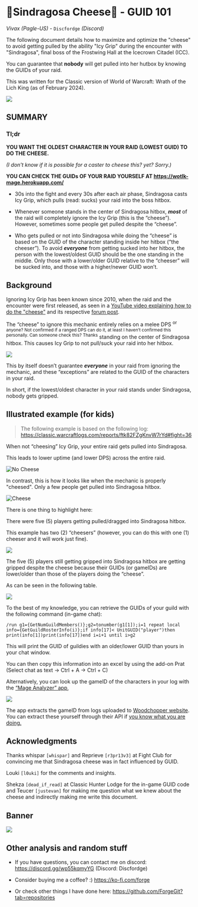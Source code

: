 # 🧀Sindragosa Cheese🧀 - GUID 101<br/>

_Vivax (Pagle-US) -_ `Discfordge` _(Discord)_

The following document details how to maximize and optimize the "cheese" to avoid getting pulled by the ability "Icy Grip" during the encounter with "Sindragosa", final boss of the Frostwing Hall at the Icecrown Citadel (ICC).

You can guarantee that **nobody** will get pulled into her hutbox by knowing the GUIDs of your raid. 

This was written for the Classic version of World of Warcraft: Wrath of the Lich King (as of February 2024).

<img src="_img/Icygrip.png" /> <br />

## **SUMMARY**
### **Tl;dr**

**YOU WANT THE OLDEST CHARACTER IN YOUR RAID (LOWEST GUID) TO DO THE CHEESE.**

_(I don't know if it is possible for a caster to cheese this? yet? Sorry.)_

**YOU CAN CHECK THE GUIDs OF YOUR RAID YOURSELF AT https://wotlk-mage.herokuapp.com/**

-	30s into the fight and every 30s after each air phase, Sindragosa casts Icy Grip, which pulls (read: sucks) your raid into the boss hitbox. 

-	Whenever someone stands in the center of Sindragosa hitbox, _**most**_ of the raid will completely ignore the Icy Grip (this is the “cheese”). However, sometimes some people get pulled despite the “cheese”.

-	Who gets pulled or not into Sindragosa while doing the “cheese” is based on the GUID of the character standing inside her hitbox (“the cheeser”). To avoid _**everyone**_ from getting sucked into her hitbox, the person with the lowest/oldest GUID should be the one standing in the middle. Only those with a lower/older GUID relative to the “cheeser” will be sucked into, and those with a higher/newer GUID won’t.


## **Background**

Ignoring Icy Grip has been known since 2010, when the raid and the encounter were first released, as seen in a [YouTube video explaining how to do the "cheese"](https://www.youtube.com/watch?v=CqIjp4BNY8c&t=37s) and its respective [forum post](https://www.ownedcore.com/forums/world-of-warcraft/world-of-warcraft-exploits/297916-how-avoid-icy-grip-before-blistering-cold-sindragosa.html).

The “cheese” to ignore this mechanic entirely relies on a melee DPS <sup>or anyone? Not confirmed if a ranged DPS can do it, at least I haven’t confirmed this personally. Can someone check this? Thanks</sup> standing on the center of Sindragosa hitbox. 
This causes Icy Grip to not pull/suck your raid into her hitbox. 

<img src="_img/cheese_visual.png" /> <br />

This by itself doesn’t guarantee _**everyone**_ in your raid from ignoring the mechanic, and these “exceptions” are related to the GUID of the characters in your raid.

In short, if the lowest/oldest character in your raid stands under Sindragosa, nobody gets gripped.

## **Illustrated example (for kids)**

> The following example is based on the following log:<br />
> https://classic.warcraftlogs.com/reports/ftk82FZgKnvW7rYd#fight=36

When not “cheesing” Icy Grip, your entire raid gets pulled into Sindragosa.

This leads to lower uptime (and lower DPS) across the entire raid.

![No Cheese](https://raw.githubusercontent.com/ForgeGit/Sindragosa_GUID/main/_img/nocheese_example.gif?token=GHSAT0AAAAAACKWZB6ONUVLR4BFQWTBQLQGZOXLJNA)

In contrast, this is how it looks like when the mechanic is properly "cheesed". 
Only a few people get pulled into Sindragosa hitbox.

![Cheese](https://raw.githubusercontent.com/ForgeGit/Sindragosa_GUID/main/_img/cheese_example.gif?token=GHSAT0AAAAAACKWZB6PJ56ZM6RCFSVDYOK2ZOXLJWA)

There is one thing to highlight here: 

There were five (5) players getting pulled/dragged into Sindragosa hitbox. 

This example has two (2) “cheesers” (however, you can do this with one (1) cheeser and it will work just fine).

<img src="_img/zoom_in_example.png" /> <br />

The five (5) players still getting gripped into Sindragosa hitbox are getting gripped despite the cheese because their GUIDs (or gameIDs) are lower/older than those of the players doing the “cheese”.

As can be seen in the following table.

<img src="_img/GUID_table.png" /> <br />

To the best of my knowledge, you can retrieve the GUIDs of your guild with the following command (in-game chat): 
```
/run g1={GetNumGuildMembers()};g2=tonumber(g1[1]);i=1 repeat local info={GetGuildRosterInfo(i)};if info[17]< UnitGUID("player")then print(info[1])print(info[17])end i=i+1 until i>g2
```
This will print the GUID of guildies with an older/lower GUID than yours in your chat window.

You can then copy this information into an excel by using the add-on Prat (Select chat as text -> Ctrl + A -> Ctrl + C)

Alternatively, you can look up the gameID of the characters in your log with the [“Mage Analyzer” app](https://wotlk-mage.herokuapp.com/),

<img src="_img/Magelyzer.png" /> <br />

The app extracts the gameID from logs uploaded to [Woodchopper website](https://classic.warcraftlogs.com/). You can extract these yourself through their API if [you know what you are doing.](https://www.warcraftlogs.com/api/docs)

## Acknowledgments 

Thanks whispar `[whispar]` and Reprieve `[r3pr13v3]` at Fight Club for convincing me that Sindragosa cheese was in fact influenced by GUID. 

Louki `[l0uki]` for the comments and insights.

Shekza `[dead_if_read]` at Classic Hunter Lodge for the in-game GUID code and Teucer `[justevan]` for making me question what we knew about the cheese and indirectly making me write this document.

## Banner

<img src="_img/banner3.jpg" /> <br />

## Other analysis and random stuff

- If you have questions, you can contact me on discord: https://discord.gg/wp55kqmyYG (Discord: Discfordge) <br />

- Consider buying me a coffee? :) https://ko-fi.com/forge

- Or check other things I have done here: https://github.com/ForgeGit?tab=repositories
